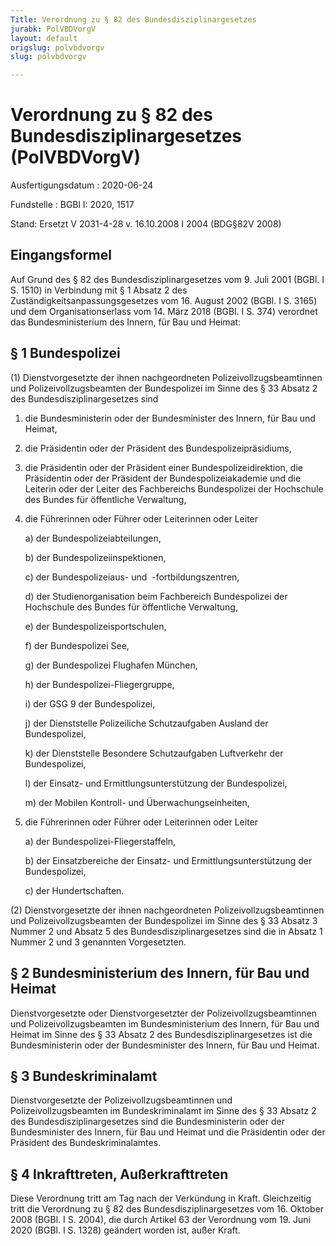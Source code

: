 ```yaml
---
Title: Verordnung zu § 82 des Bundesdisziplinargesetzes
jurabk: PolVBDVorgV
layout: default
origslug: polvbdvorgv
slug: polvbdvorgv

---
```


# Verordnung zu § 82 des Bundesdisziplinargesetzes (PolVBDVorgV)

Ausfertigungsdatum
:   2020-06-24

Fundstelle
:   BGBl I: 2020, 1517

Stand: Ersetzt V 2031-4-28 v. 16.10.2008 I 2004 (BDG§82V 2008)

## Eingangsformel

Auf Grund des § 82 des Bundesdisziplinargesetzes vom 9. Juli 2001
(BGBl. I S. 1510) in Verbindung mit § 1 Absatz 2 des
Zuständigkeitsanpassungsgesetzes vom 16. August 2002 (BGBl. I S. 3165)
und dem Organisationserlass vom 14. März 2018 (BGBl. I S. 374)
verordnet das Bundesministerium des Innern, für Bau und Heimat:


## § 1 Bundespolizei

(1) Dienstvorgesetzte der ihnen nachgeordneten
Polizeivollzugsbeamtinnen und Polizeivollzugsbeamten der Bundespolizei
im Sinne des § 33 Absatz 2 des Bundesdisziplinargesetzes sind

1.  die Bundesministerin oder der Bundesminister des Innern, für Bau und
    Heimat,


2.  die Präsidentin oder der Präsident des Bundespolizeipräsidiums,


3.  die Präsidentin oder der Präsident einer Bundespolizeidirektion, die
    Präsidentin oder der Präsident der Bundespolizeiakademie und die
    Leiterin oder der Leiter des Fachbereichs Bundespolizei der Hochschule
    des Bundes für öffentliche Verwaltung,


4.  die Führerinnen oder Führer oder Leiterinnen oder Leiter

    a)  der Bundespolizeiabteilungen,


    b)  der Bundespolizeiinspektionen,


    c)  der Bundespolizeiaus- und  -fortbildungszentren,


    d)  der Studienorganisation beim Fachbereich Bundespolizei der Hochschule
        des Bundes für öffentliche Verwaltung,


    e)  der Bundespolizeisportschulen,


    f)  der Bundespolizei See,


    g)  der Bundespolizei Flughafen München,


    h)  der Bundespolizei-Fliegergruppe,


    i)  der GSG 9 der Bundespolizei,


    j)  der Dienststelle Polizeiliche Schutzaufgaben Ausland der
        Bundespolizei,


    k)  der Dienststelle Besondere Schutzaufgaben Luftverkehr der
        Bundespolizei,


    l)  der Einsatz- und Ermittlungsunterstützung der Bundespolizei,


    m)  der Mobilen Kontroll- und Überwachungseinheiten,





5.  die Führerinnen oder Führer oder Leiterinnen oder Leiter

    a)  der Bundespolizei-Fliegerstaffeln,


    b)  der Einsatzbereiche der Einsatz- und Ermittlungsunterstützung der
        Bundespolizei,


    c)  der Hundertschaften.







(2) Dienstvorgesetzte der ihnen nachgeordneten
Polizeivollzugsbeamtinnen und Polizeivollzugsbeamten der Bundespolizei
im Sinne des § 33 Absatz 3 Nummer 2 und Absatz 5 des
Bundesdisziplinargesetzes sind die in Absatz 1 Nummer 2 und 3
genannten Vorgesetzten.


## § 2 Bundesministerium des Innern, für Bau und Heimat

Dienstvorgesetzte oder Dienstvorgesetzter der
Polizeivollzugsbeamtinnen und Polizeivollzugsbeamten im
Bundesministerium des Innern, für Bau und Heimat im Sinne des § 33
Absatz 2 des Bundesdisziplinargesetzes ist die Bundesministerin oder
der Bundesminister des Innern, für Bau und Heimat.


## § 3 Bundeskriminalamt

Dienstvorgesetzte der Polizeivollzugsbeamtinnen und
Polizeivollzugsbeamten im Bundeskriminalamt im Sinne des § 33 Absatz 2
des Bundesdisziplinargesetzes sind die Bundesministerin oder der
Bundesminister des Innern, für Bau und Heimat und die Präsidentin oder
der Präsident des Bundeskriminalamtes.


## § 4 Inkrafttreten, Außerkrafttreten

Diese Verordnung tritt am Tag nach der Verkündung in Kraft.
Gleichzeitig tritt die Verordnung zu § 82 des
Bundesdisziplinargesetzes vom 16. Oktober 2008 (BGBl. I S. 2004), die
durch Artikel 63 der Verordnung vom 19. Juni 2020 (BGBl. I S. 1328)
geändert worden ist, außer Kraft.

